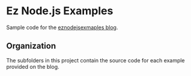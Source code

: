 # Ez Node.js Examples

Sample code for the [eznodejsexmaples blog](http://eznodejsexamples.com).

## Organization

The subfolders in this project contain the source code for each example provided on the blog.